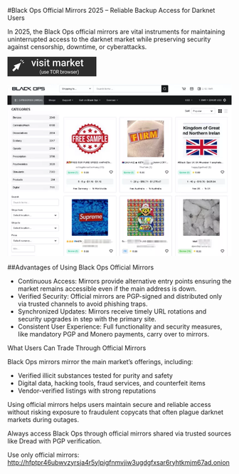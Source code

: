

#Black Ops Official Mirrors 2025 – Reliable Backup Access for Darknet Users

In 2025, the Black Ops official mirrors are vital instruments for maintaining uninterrupted access to the darknet market while preserving security against censorship, downtime, or cyberattacks.

 
[<img src="/img/back.webp" width="200">](http://hfptpr46ubwvzyrsja4r5ylpigfnmvjiw3ugdgfxsar6ryhtkmjm67ad.onion)

<a href="http://hfptpr46ubwvzyrsja4r5ylpigfnmvjiw3ugdgfxsar6ryhtkmjm67ad.onion"><img src="/img/tall.webp" alt="Verified blackops dark web" style="max-width: 100%;"></a>
 

##Advantages of Using Black Ops Official Mirrors

- Continuous Access: Mirrors provide alternative entry points ensuring the market remains accessible even if the main address is down.
- Verified Security: Official mirrors are PGP-signed and distributed only via trusted channels to avoid phishing traps.
- Synchronized Updates: Mirrors receive timely URL rotations and security upgrades in step with the primary site.
- Consistent User Experience: Full functionality and security measures, like mandatory PGP and Monero payments, carry over to mirrors.

What Users Can Trade Through Official Mirrors

Black Ops mirrors mirror the main market’s offerings, including:

- Verified illicit substances tested for purity and safety
- Digital data, hacking tools, fraud services, and counterfeit items
- Vendor-verified listings with strong reputations

Using official mirrors helps users maintain secure and reliable access without risking exposure to fraudulent copycats that often plague darknet markets during outages.

Always access Black Ops through official mirrors shared via trusted sources like Dread with PGP verification.

Use only official mirrors: http://hfptpr46ubwvzyrsja4r5ylpigfnmvjiw3ugdgfxsar6ryhtkmjm67ad.onion
